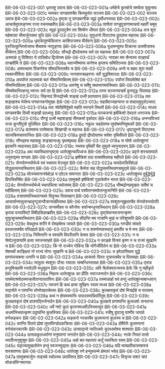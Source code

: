 BR-06-03-023-001	धृतराष्ट्र उवाच
BR-06-03-023-001a	धर्मक्षेत्रे कुरुक्षेत्रे समवेता युयुत्सवः
BR-06-03-023-001c	मामकाः पाण्डवाश्चैव किमकुर्वत सञ्जय
BR-06-03-023-002	सञ्जय उवाच
BR-06-03-023-002a	दृष्ट्वा तु पाण्डवानीकं व्यूढं दुर्योधनस्तदा
BR-06-03-023-002c	आचार्यमुपसङ्गम्य राजा वचनमब्रवीत्
BR-06-03-023-003a	पश्यैतां पाण्डुपुत्राणामाचार्य महतीं चमूम्
BR-06-03-023-003c	व्यूढां द्रुपदपुत्रेण तव शिष्येण धीमता
BR-06-03-023-004a	अत्र शूरा महेष्वासा भीमार्जुनसमा युधि
BR-06-03-023-004c	युयुधानो विराटश्च द्रुपदश्च महारथः
BR-06-03-023-005a	धृष्टकेतुश्चेकितानः काशिराजश्च वीर्यवान्
BR-06-03-023-005c	पुरुजित्कुन्तिभोजश्च शैब्यश्च नरपुङ्गवः
BR-06-03-023-006a	युधामन्युश्च विक्रान्त उत्तमौजाश्च वीर्यवान्
BR-06-03-023-006c	सौभद्रो द्रौपदेयाश्च सर्व एव महारथाः
BR-06-03-023-007a	अस्माकं तु विशिष्टा ये तान्निबोध द्विजोत्तम
BR-06-03-023-007c	नायका मम सैन्यस्य सञ्ज्ञार्थं तान्ब्रवीमि ते
BR-06-03-023-008a	भवान्भीष्मश्च कर्णश्च कृपश्च समितिञ्जयः
BR-06-03-023-008c	अश्वत्थामा विकर्णश्च सौमदत्तिस्तथैव च
BR-06-03-023-009a	अन्ये च बहवः शूरा मदर्थे त्यक्तजीविताः
BR-06-03-023-009c	नानाशस्त्रप्रहरणाः सर्वे युद्धविशारदाः
BR-06-03-023-010a	अपर्याप्तं तदस्माकं बलं भीष्माभिरक्षितम्
BR-06-03-023-010c	पर्याप्तं त्विदमेतेषां बलं भीमाभिरक्षितम्
BR-06-03-023-011a	अयनेषु च सर्वेषु यथाभागमवस्थिताः
BR-06-03-023-011c	भीष्ममेवाभिरक्षन्तु भवन्तः सर्व एव हि
BR-06-03-023-012a	तस्य सञ्जनयन्हर्षं कुरुवृद्धः पितामहः
BR-06-03-023-012c	सिंहनादं विनद्योच्चैः शङ्खं दध्मौ प्रतापवान्
BR-06-03-023-013a	ततः शङ्खाश्च भेर्यश्च पणवानकगोमुखाः
BR-06-03-023-013c	सहसैवाभ्यहन्यन्त स शब्दस्तुमुलोऽभवत्
BR-06-03-023-014a	ततः श्वेतैर्हयैर्युक्ते महति स्यन्दने स्थितौ
BR-06-03-023-014c	माधवः पाण्डवश्चैव दिव्यौ शङ्खौ प्रदध्मतुः
BR-06-03-023-015a	पाञ्चजन्यं हृषीकेशो देवदत्तं धनञ्जयः
BR-06-03-023-015c	पौण्ड्रं दध्मौ महाशङ्खं भीमकर्मा वृकोदरः
BR-06-03-023-016a	अनन्तविजयं राजा कुन्तीपुत्रो युधिष्ठिरः
BR-06-03-023-016c	नकुलः सहदेवश्च सुघोषमणिपुष्पकौ
BR-06-03-023-017a	काश्यश्च परमेष्वासः शिखण्डी च महारथः
BR-06-03-023-017c	धृष्टद्युम्नो विराटश्च सात्यकिश्चापराजितः
BR-06-03-023-018a	द्रुपदो द्रौपदेयाश्च सर्वशः पृथिवीपते
BR-06-03-023-018c	सौभद्रश्च महाबाहुः शङ्खान्दध्मुः पृथक्पृथक्
BR-06-03-023-019a	स घोषो धार्तराष्ट्राणां हृदयानि व्यदारयत्
BR-06-03-023-019c	नभश्च पृथिवीं चैव तुमुलो व्यनुनादयन्
BR-06-03-023-020a	अथ व्यवस्थितान्दृष्ट्वा धार्तराष्ट्रान्कपिध्वजः
BR-06-03-023-020c	प्रवृत्ते शस्त्रसम्पाते धनुरुद्यम्य पाण्डवः
BR-06-03-023-021a	हृषीकेशं तदा वाक्यमिदमाह महीपते
BR-06-03-023-021c	सेनयोरुभयोर्मध्ये रथं स्थापय मेऽच्युत
BR-06-03-023-022a	यावदेतान्निरीक्षेऽहं योद्धुकामानवस्थितान्
BR-06-03-023-022c	कैर्मया सह योद्धव्यमस्मिन्रणसमुद्यमे
BR-06-03-023-023a	योत्स्यमानानवेक्षेऽहं य एतेऽत्र समागताः
BR-06-03-023-023c	धार्तराष्ट्रस्य दुर्बुद्धेर्युद्धे प्रियचिकीर्षवः
BR-06-03-023-024a	एवमुक्तो हृषीकेशो गुडाकेशेन भारत
BR-06-03-023-024c	सेनयोरुभयोर्मध्ये स्थापयित्वा रथोत्तमम्
BR-06-03-023-025a	भीष्मद्रोणप्रमुखतः सर्वेषां च महीक्षिताम्
BR-06-03-023-025c	उवाच पार्थ पश्यैतान्समवेतान्कुरूनिति
BR-06-03-023-026a	तत्रापश्यत्स्थितान्पार्थः पितॄनथ पितामहान्
BR-06-03-023-026c	आचार्यान्मातुलान्भ्रातॄन्पुत्रान्पौत्रान्सखींस्तथा
BR-06-03-023-027a	श्वशुरान्सुहृदश्चैव सेनयोरुभयोरपि
BR-06-03-023-027c	तान्समीक्ष्य स कौन्तेयः सर्वान्बन्धूनवस्थितान्
BR-06-03-023-028a	कृपया परयाविष्टो विषीदन्निदमब्रवीत्
BR-06-03-023-028c	दृष्ट्वेमान्स्वजनान्कृष्ण युयुत्सून्समवस्थितान्
BR-06-03-023-029a	सीदन्ति मम गात्राणि मुखं च परिशुष्यति
BR-06-03-023-029c	वेपथुश्च शरीरे मे रोमहर्षश्च जायते
BR-06-03-023-030a	गाण्डीवं स्रंसते हस्तात्त्वक्चैव परिदह्यते
BR-06-03-023-030c	न च शक्नोम्यवस्थातुं भ्रमतीव च मे मनः
BR-06-03-023-031a	निमित्तानि च पश्यामि विपरीतानि केशव
BR-06-03-023-031c	न च श्रेयोऽनुपश्यामि हत्वा स्वजनमाहवे
BR-06-03-023-032a	न काङ्क्षे विजयं कृष्ण न च राज्यं सुखानि च
BR-06-03-023-032c	किं नो राज्येन गोविन्द किं भोगैर्जीवितेन वा
BR-06-03-023-033a	येषामर्थे काङ्क्षितं नो राज्यं भोगाः सुखानि च
BR-06-03-023-033c	त इमेऽवस्थिता युद्धे प्राणांस्त्यक्त्वा धनानि च
BR-06-03-023-034a	आचार्याः पितरः पुत्रास्तथैव च पितामहाः
BR-06-03-023-034c	मातुलाः श्वशुराः पौत्राः स्यालाः सम्बन्धिनस्तथा
BR-06-03-023-035a	एतान्न हन्तुमिच्छामि घ्नतोऽपि मधुसूदन
BR-06-03-023-035c	अपि त्रैलोक्यराज्यस्य हेतोः किं नु महीकृते
BR-06-03-023-036a	निहत्य धार्तराष्ट्रान्नः का प्रीतिः स्याज्जनार्दन
BR-06-03-023-036c	पापमेवाश्रयेदस्मान्हत्वैतानाततायिनः
BR-06-03-023-037a	तस्मान्नार्हा वयं हन्तुं धार्तराष्ट्रान्सबान्धवान्
BR-06-03-023-037c	स्वजनं हि कथं हत्वा सुखिनः स्याम माधव
BR-06-03-023-038a	यद्यप्येते न पश्यन्ति लोभोपहतचेतसः
BR-06-03-023-038c	कुलक्षयकृतं दोषं मित्रद्रोहे च पातकम्
BR-06-03-023-039a	कथं न ज्ञेयमस्माभिः पापादस्मान्निवर्तितुम्
BR-06-03-023-039c	कुलक्षयकृतं दोषं प्रपश्यद्भिर्जनार्दन
BR-06-03-023-040a	कुलक्षये प्रणश्यन्ति कुलधर्माः सनातनाः
BR-06-03-023-040c	धर्मे नष्टे कुलं कृत्स्नमधर्मोऽभिभवत्युत
BR-06-03-023-041a	अधर्माभिभवात्कृष्ण प्रदुष्यन्ति कुलस्त्रियः
BR-06-03-023-041c	स्त्रीषु दुष्टासु वार्ष्णेय जायते वर्णसङ्करः
BR-06-03-023-042a	सङ्करो नरकायैव कुलघ्नानां कुलस्य च
BR-06-03-023-042c	पतन्ति पितरो ह्येषां लुप्तपिण्डोदकक्रियाः
BR-06-03-023-043a	दोषैरेतैः कुलघ्नानां वर्णसंकरकारकैः
BR-06-03-023-043c	उत्साद्यन्ते जातिधर्माः कुलधर्माश्च शाश्वताः
BR-06-03-023-044a	उत्सन्नकुलधर्माणां मनुष्याणां जनार्दन
BR-06-03-023-044c	नरके नियतं वासो भवतीत्यनुशुश्रुम
BR-06-03-023-045a	अहो बत महत्पापं कर्तुं व्यवसिता वयम्
BR-06-03-023-045c	यद्राज्यसुखलोभेन हन्तुं स्वजनमुद्यताः
BR-06-03-023-046a	यदि मामप्रतीकारमशस्त्रं शस्त्रपाणयः
BR-06-03-023-046c	धार्तराष्ट्रा रणे हन्युस्तन्मे क्षेमतरं भवेत्
BR-06-03-023-047a	एवमुक्त्वार्जुनः सङ्ख्ये रथोपस्थ उपाविशत्
BR-06-03-023-047c	विसृज्य सशरं चापं शोकसंविग्नमानसः
